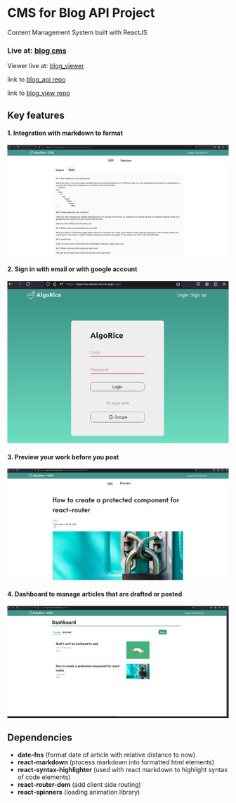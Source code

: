 # CMS for Blog API Project
Content Management System built with ReactJS

### Live at: [blog cms](https://algorice-cms.vercel.app)

Viewer live at: [blog_viewer](https://algorice-viewer.vercel.app/)

link to [blog_api repo](https://github.com/Legalunicorn/blog-api)

link to [blog_view repo](https://github.com/Legalunicorn/blog-viewer)

## Key features
#### 1. Integration with markdown to format 


![md_preview](./public/preview_md.png)

#### 2. Sign in with email or with google account

![login_previiw](./public/login_preview.png)

#### 3. Preview your work before you post

![preview_preview](./public/preview_preview.png)


#### 4. Dashboard to manage articles that are drafted or posted

![previw_dashboard](./public/preview_dashboard.png) 


## Dependencies

- **date-fns** (format date of article with relative distance to now)
- **react-markdown** (ptocess markdown into formatted html elements)
- **react-syntax-highlighter** (used with react markdown to highlight syntax of code elements)
- **react-router-dom** (add client side routing)
- **react-spinners** (loading animation library)